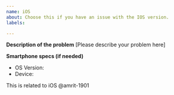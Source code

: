 ```yaml
---
name: iOS
about: Choose this if you have an issue with the IOS version.
labels: 

---
```


<!---
Please make sure that you label your issue with [iOS] in the title.
-->

**Description of the problem**
[Please describe your problem here]

**Smartphone specs (if needed)**
- OS Version:
- Device:


This is related to iOS @amrit-1901
